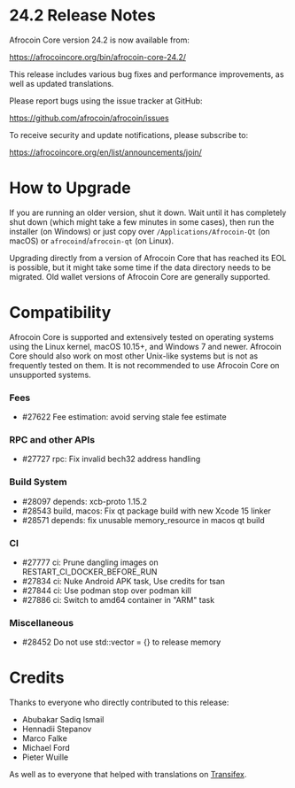 24.2 Release Notes
==================

Afrocoin Core version 24.2 is now available from:

  <https://afrocoincore.org/bin/afrocoin-core-24.2/>

This release includes various bug fixes and performance
improvements, as well as updated translations.

Please report bugs using the issue tracker at GitHub:

  <https://github.com/afrocoin/afrocoin/issues>

To receive security and update notifications, please subscribe to:

  <https://afrocoincore.org/en/list/announcements/join/>

How to Upgrade
==============

If you are running an older version, shut it down. Wait until it has completely
shut down (which might take a few minutes in some cases), then run the
installer (on Windows) or just copy over `/Applications/Afrocoin-Qt` (on macOS)
or `afrocoind`/`afrocoin-qt` (on Linux).

Upgrading directly from a version of Afrocoin Core that has reached its EOL is
possible, but it might take some time if the data directory needs to be migrated. Old
wallet versions of Afrocoin Core are generally supported.

Compatibility
==============

Afrocoin Core is supported and extensively tested on operating systems
using the Linux kernel, macOS 10.15+, and Windows 7 and newer.  Afrocoin
Core should also work on most other Unix-like systems but is not as
frequently tested on them.  It is not recommended to use Afrocoin Core on
unsupported systems.

### Fees

- #27622 Fee estimation: avoid serving stale fee estimate

### RPC and other APIs

- #27727 rpc: Fix invalid bech32 address handling

### Build System

- #28097 depends: xcb-proto 1.15.2
- #28543 build, macos: Fix qt package build with new Xcode 15 linker
- #28571 depends: fix unusable memory_resource in macos qt build

### CI

- #27777 ci: Prune dangling images on RESTART_CI_DOCKER_BEFORE_RUN
- #27834 ci: Nuke Android APK task, Use credits for tsan
- #27844 ci: Use podman stop over podman kill
- #27886 ci: Switch to amd64 container in "ARM" task

### Miscellaneous
- #28452 Do not use std::vector = {} to release memory

Credits
=======

Thanks to everyone who directly contributed to this release:

- Abubakar Sadiq Ismail
- Hennadii Stepanov
- Marco Falke
- Michael Ford
- Pieter Wuille

As well as to everyone that helped with translations on
[Transifex](https://www.transifex.com/afrocoin/afrocoin/).
